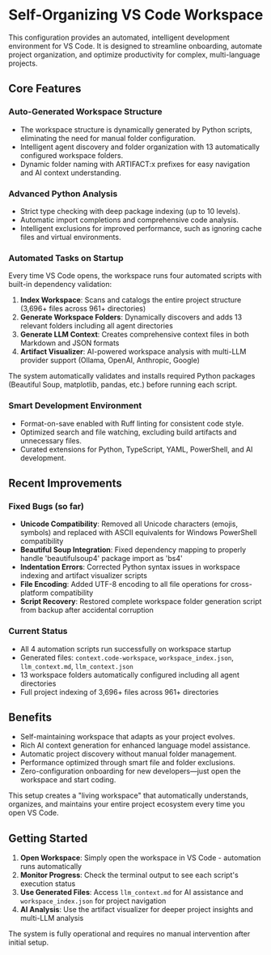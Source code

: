 # Self-Organizing VS Code Workspace

This configuration provides an automated, intelligent development environment for VS Code. It is designed to streamline onboarding, automate project organization, and optimize productivity for complex, multi-language projects.

## Core Features

### Auto-Generated Workspace Structure
- The workspace structure is dynamically generated by Python scripts, eliminating the need for manual folder configuration.
- Intelligent agent discovery and folder organization with 13 automatically configured workspace folders.
- Dynamic folder naming with ARTIFACT:x prefixes for easy navigation and AI context understanding.

### Advanced Python Analysis
- Strict type checking with deep package indexing (up to 10 levels).
- Automatic import completions and comprehensive code analysis.
- Intelligent exclusions for improved performance, such as ignoring cache files and virtual environments.

### Automated Tasks on Startup
Every time VS Code opens, the workspace runs four automated scripts with built-in dependency validation:
1. **Index Workspace**: Scans and catalogs the entire project structure (3,696+ files across 961+ directories)
2. **Generate Workspace Folders**: Dynamically discovers and adds 13 relevant folders including all agent directories  
3. **Generate LLM Context**: Creates comprehensive context files in both Markdown and JSON formats
4. **Artifact Visualizer**: AI-powered workspace analysis with multi-LLM provider support (Ollama, OpenAI, Anthropic, Google)

The system automatically validates and installs required Python packages (Beautiful Soup, matplotlib, pandas, etc.) before running each script.

### Smart Development Environment
- Format-on-save enabled with Ruff linting for consistent code style.
- Optimized search and file watching, excluding build artifacts and unnecessary files.
- Curated extensions for Python, TypeScript, YAML, PowerShell, and AI development.

## Recent Improvements

### Fixed Bugs (so far)
- **Unicode Compatibility**: Removed all Unicode characters (emojis, symbols) and replaced with ASCII equivalents for Windows PowerShell compatibility
- **Beautiful Soup Integration**: Fixed dependency mapping to properly handle 'beautifulsoup4' package import as 'bs4'  
- **Indentation Errors**: Corrected Python syntax issues in workspace indexing and artifact visualizer scripts
- **File Encoding**: Added UTF-8 encoding to all file operations for cross-platform compatibility
- **Script Recovery**: Restored complete workspace folder generation script from backup after accidental corruption

### Current Status
- All 4 automation scripts run successfully on workspace startup
- Generated files: `context.code-workspace`, `workspace_index.json`, `llm_context.md`, `llm_context.json`
- 13 workspace folders automatically configured including all agent directories
- Full project indexing of 3,696+ files across 961+ directories

## Benefits

- Self-maintaining workspace that adapts as your project evolves.
- Rich AI context generation for enhanced language model assistance.
- Automatic project discovery without manual folder management.
- Performance optimized through smart file and folder exclusions.
- Zero-configuration onboarding for new developers—just open the workspace and start coding.

This setup creates a "living workspace" that automatically understands, organizes, and maintains your entire project ecosystem every time you open VS Code.

## Getting Started

1. **Open Workspace**: Simply open the workspace in VS Code - automation runs automatically
2. **Monitor Progress**: Check the terminal output to see each script's execution status
3. **Use Generated Files**: Access `llm_context.md` for AI assistance and `workspace_index.json` for project navigation
4. **AI Analysis**: Use the artifact visualizer for deeper project insights and multi-LLM analysis

The system is fully operational and requires no manual intervention after initial setup.
